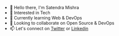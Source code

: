 - 👋 Hello there, I'm Satendra Mishra
- 👀 Interested in Tech
- 🌱 Currently learning Web & DevOps
- 💞️ Looking to collaborate on Open Source & DevOps
- 📫 Let's connect on [Twitter](https://twitter.com/satendramishraa) or [Linkedin](https://www.linkedin.com/in/satendramishraa/)

<!---
satendramishraa/satendramishraa is a ✨ special ✨ repository because its `README.md` (this file) appears on your GitHub profile.
You can click the Preview link to take a look at your changes.
--->
